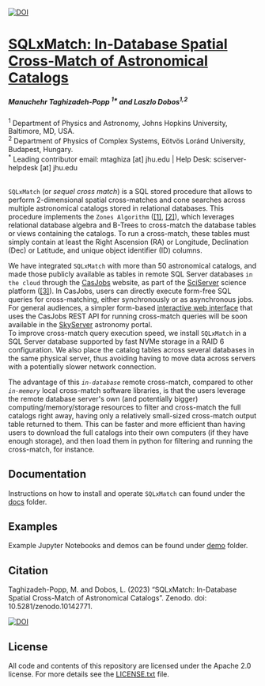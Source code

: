 [![DOI](https://zenodo.org/badge/DOI/10.5281/zenodo.10142770.svg)](https://doi.org/10.5281/zenodo.10142770)


# [**SQLxMatch: In-Database Spatial Cross-Match of Astronomical Catalogs**](https://github.com/sciserver/SQLxMatch)

##### Manuchehr Taghizadeh-Popp <sup>1*</sup> and Laszlo Dobos<sup>1,2</sup>
<sup>1</sup> Department of Physics and Astronomy, Johns Hopkins University, Baltimore, MD, USA.<br>
<sup>2</sup> Department of Physics of Complex Systems, Eötvös Loránd University, Budapest, Hungary.<br>
<sup>*</sup> Leading contributor email: mtaghiza [at] jhu.edu  |  Help Desk: sciserver-helpdesk [at] jhu.edu
<br><br>

`SQLxMatch` (or *sequel cross match*)  is a SQL stored procedure that allows to perform 2-dimensional spatial cross-matches and cone searches across multiple astronomical catalogs stored in relational databases.
This procedure implements the `Zones Algorithm` ([[1]](https://arxiv.org/abs/cs/0701171), [[2]](https://arxiv.org/abs/cs/0408031)), which leverages relational database algebra and B-Trees to cross-match the database tables or views containing the catalogs. To run a cross-match, these tables must simply contain at least the Right Ascension (RA) or Longitude, Declination (Dec) or Latitude, and unique object identifier (ID) columns.

We have integrated `SQLxMatch` with more than 50 astronomical catalogs, and made those publicly available as tables in remote SQL Server databases `in the cloud` through the [CasJobs](https://skyserver.sdss.org/CasJobs) website, as part of the [SciServer](https://www.sciserver.org) science platform ([[3]](https://www.sciencedirect.com/science/article/abs/pii/S2213133720300664)). In CasJobs, users can directly execute form-free SQL queries for cross-matching, either synchronously or as asynchronous jobs. For general audiences, a simpler form-based [interactive web interface](http://skyserver.sdss.org/public/CrossMatchTools/crossmatch) that uses the CasJobs REST API for running cross-match queries will be soon available in the [SkyServer](http://skyserver.sdss.org) astronomy portal.<br>
To improve cross-match query execution speed, we install `SQLxMatch` in a SQL Server database supported by fast NVMe storage in a RAID 6 configuration. We also place the catalog tables across several databases in the same physical server, thus avoiding having to move data across servers with a potentially slower network connection.

The advantage of this <i>`in-database`</i> remote cross-match, compared to other <i>`in-memory`</i> local cross-match software libraries, is that the users leverage the remote database server's own (and potentially bigger) computing/memory/storage resources to filter and cross-match the full catalogs right away, having only a relatively small-sized cross-match output table returned to them.
This can be faster and more efficient than having users to download the full catalogs into their own computers (if they have enough storage), and then load them in python for filtering and running the cross-match, for instance.



## **Documentation**


Instructions on how to install and operate `SQLxMatch` can found under the [docs](https://github.com/sciserver/sqlxmatch/tree/main/docs) folder.


## **Examples**

Example Jupyter Notebooks and demos can be found under [demo](https://github.com/sciserver/sqlxmatch/tree/main/demo) folder.


## **Citation**

Taghizadeh-Popp, M. and Dobos, L. (2023) “SQLxMatch: In-Database Spatial Cross-Match of Astronomical Catalogs”. Zenodo. doi: 10.5281/zenodo.10142771.





[![DOI](https://zenodo.org/badge/DOI/10.5281/zenodo.10142770.svg)](https://doi.org/10.5281/zenodo.10142770)

## **License**

All code and contents of this repository are licensed under the Apache 2.0 license. For more details see the [LICENSE.txt](https://github.com/sciserver/sqlxmatch/tree/main/LICENSE.txt) file.


